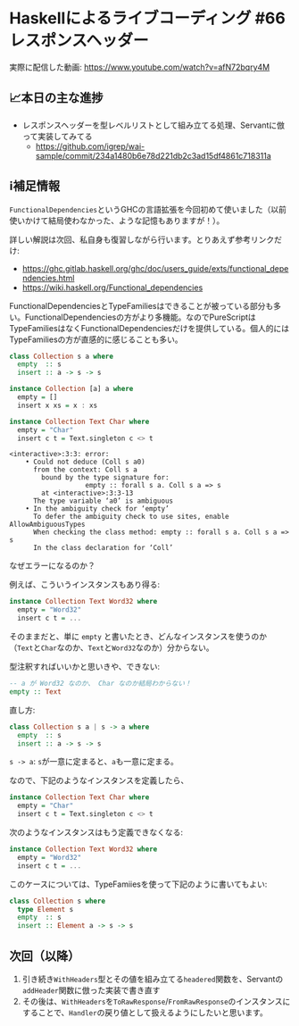 # Haskellによるライブコーディング #66 レスポンスヘッダー

実際に配信した動画: <https://www.youtube.com/watch?v=afN72bqry4M>

## 📈本日の主な進捗

- レスポンスヘッダーを型レベルリストとして組み立てる処理、Servantに倣って実装してみてる
    - <https://github.com/igrep/wai-sample/commit/234a1480b6e78d221db2c3ad15df4861c718311a>

## ℹ️補足情報

`FunctionalDependencies`というGHCの言語拡張を今回初めて使いました（以前使いかけて結局使わなかった、ような記憶もありますが！）。

詳しい解説は次回、私自身も復習しながら行います。とりあえず参考リンクだけ:

- <https://ghc.gitlab.haskell.org/ghc/doc/users_guide/exts/functional_dependencies.html>
- <https://wiki.haskell.org/Functional_dependencies>

FunctionalDependenciesとTypeFamiliesはできることが被っている部分も多い。FunctionalDependenciesの方がより多機能。なのでPureScriptはTypeFamiliesはなくFunctionalDependenciesだけを提供している。個人的にはTypeFamiliesの方が直感的に感じることも多い。

```haskell
class Collection s a where
  empty  :: s
  insert :: a -> s -> s

instance Collection [a] a where
  empty = []
  insert x xs = x : xs

instance Collection Text Char where
  empty = "Char"
  insert c t = Text.singleton c <> t
```

```
<interactive>:3:3: error:
    • Could not deduce (Coll s a0)
      from the context: Coll s a
        bound by the type signature for:
                   empty :: forall s a. Coll s a => s
        at <interactive>:3:3-13
      The type variable ‘a0’ is ambiguous
    • In the ambiguity check for ‘empty’
      To defer the ambiguity check to use sites, enable AllowAmbiguousTypes
      When checking the class method: empty :: forall s a. Coll s a => s
      In the class declaration for ‘Coll’
```

なぜエラーになるのか？

例えば、こういうインスタンスもあり得る:

```haskell
instance Collection Text Word32 where
  empty = "Word32"
  insert c t = ...
```

そのままだと、単に `empty` と書いたとき、どんなインスタンスを使うのか（`Text`と`Char`なのか、`Text`と`Word32`なのか）分からない。

型注釈すればいいかと思いきや、できない:

```haskell
-- a が Word32 なのか、 Char なのか結局わからない！
empty :: Text
```

直し方:

```haskell
class Collection s a | s -> a where
  empty  :: s
  insert :: a -> s -> s
```

`s -> a`: `s`が一意に定まると、`a`も一意に定まる。

なので、下記のようなインスタンスを定義したら、

```haskell
instance Collection Text Char where
  empty = "Char"
  insert c t = Text.singleton c <> t
```

次のようなインスタンスはもう定義できなくなる:

```haskell
instance Collection Text Word32 where
  empty = "Word32"
  insert c t = ...
```

このケースについては、TypeFamiiesを使って下記のように書いてもよい:

```haskell
class Collection s where
  type Element s
  empty  :: s
  insert :: Element a -> s -> s
```

## 次回（以降）

1. 引き続き`WithHeaders`型とその値を組み立てる`headered`関数を、Servantの`addHeader`関数に倣った実装で書き直す
1. その後は、`WithHeaders`を`ToRawResponse`/`FromRawResponse`のインスタンスにすることで、`Handler`の戻り値として扱えるようにしたいと思います。
